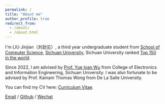 ```yaml
---
permalink: /
title: "About me"
author_profile: true
redirect_from: 
  - /about/
  - /about.html
---
```


  
I'm LIU Jinjian（刘劲见）, a third year undergraduate student from [School of Computer Science](https://cs.scu.edu.cn/), [Sichuan University](https://www.scu.edu.cn/), Sichuan University ranked [Top 150 in the world](https://www.shanghairanking.com/institution/sichuan-university).  

Since 2022, I am advised by [Prof. Yue Ivan Wu](https://scholar.google.com/citations?user=3hAyJWwAAAAJ&hl=zh-CN) from College of Electronics and Information Engineering, Sichuan University. I was also fortunate to be advised by Prof. Kainam Thomas Wong from De La Salle University.

You can find my CV here: [Curriculum Vitae](../assets/CV-20240523-JJL.pdf).

[Email](austin.liujinjian@gmail.com) / [Github](https://github.com/austin-liujinjian) / [Wechat](../images/wechat.jpg) 
